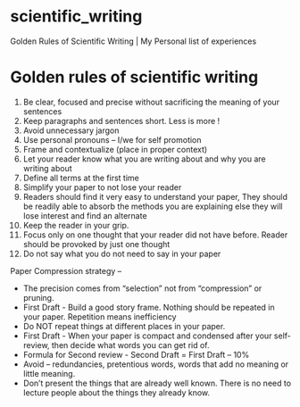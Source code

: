# scientific_writing
Golden Rules of Scientific Writing | My Personal list of experiences

# Golden rules of scientific writing
1.	Be clear, focused and precise without sacrificing the meaning of your sentences
2.	Keep paragraphs and sentences short. Less is more !
3.	Avoid unnecessary jargon
4.	Use personal pronouns – I/we for self promotion
5.	Frame and contextualize (place in proper context) 
6.	Let your reader know what you are writing about and why you are writing about
7.	Define all terms at the first time
8.	Simplify your paper to not lose your reader
9.	Readers should find it very easy to understand your paper, They should be readily able to absorb the methods you are explaining else they will lose interest and find an alternate
10.	Keep the reader in your grip.
11.	Focus only on one thought that your reader did not have before. Reader should be provoked by just one thought
12.	Do not say what you do not need to say in your paper

Paper Compression strategy – 
- The precision comes from “selection” not from “compression” or pruning.
-	First Draft - Build a good story frame. Nothing should be repeated in your paper. Repetition means inefficiency
-	Do NOT repeat things at different places in your paper.
-	First Draft - When your paper is compact and condensed after your self-review, then decide what words you can get rid of.
-	Formula for Second review - Second Draft = First Draft – 10%
-	Avoid – redundancies, pretentious words, words that add no meaning or little meaning.
-	Don’t present the things that are already well known. There is no need to lecture people about the things they already know.
